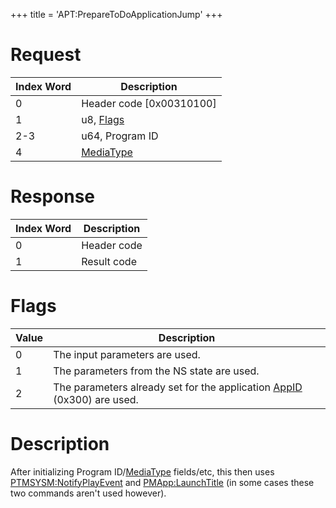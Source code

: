+++
title = 'APT:PrepareToDoApplicationJump'
+++

# Request

| Index Word | Description                                                  |
|------------|--------------------------------------------------------------|
| 0          | Header code \[0x00310100\]                                   |
| 1          | u8, [Flags](APT:PrepareToDoApplicationJump#Flags "wikilink") |
| 2-3        | u64, Program ID                                              |
| 4          | [MediaType](Filesystem_services#MediaType "wikilink")        |

# Response

| Index Word | Description |
|------------|-------------|
| 0          | Header code |
| 1          | Result code |

# Flags

| Value | Description                                                                                                     |
|-------|-----------------------------------------------------------------------------------------------------------------|
| 0     | The input parameters are used.                                                                                  |
| 1     | The parameters from the NS state are used.                                                                      |
| 2     | The parameters already set for the application [AppID](NS_and_APT_Services#AppIDs "wikilink") (0x300) are used. |

# Description

After initializing Program
ID/[MediaType](Filesystem_services#MediaType "wikilink") fields/etc,
this then uses
[PTMSYSM:NotifyPlayEvent](PTMSYSM:NotifyPlayEvent "wikilink") and
[PMApp:LaunchTitle](PMApp:LaunchTitle "wikilink") (in some cases these
two commands aren't used however).
